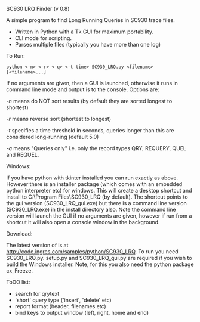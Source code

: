SC930 LRQ Finder (v 0.8)

A simple program to find Long Running Queries in SC930 trace files.

* Written in Python with a Tk GUI for maximum portability.  
* CLI mode for scripting.
* Parses multiple files (typically you have more than one log)

To Run:

    python <-n> <-r> <-q> <-t time> SC930_LRQ.py <filename> [<filename>...]


If no arguments are given, then a GUI is launched, otherwise it runs in command line mode and output is to the console.
Options are:

*-n* means do NOT sort results (by default they are sorted longest to shortest)

*-r* means reverse sort (shortest to longest)

*-t* specifies a time threshold in seconds, queries longer than this are considered long-running (default 5.0)

*-q* means "Queries only" i.e. only the record types QRY, REQUERY, QUEL and REQUEL. 

Windows:

If you have python with tkinter installed you can run exactly as above. However there is an installer package (which comes with an embedded python interpreter etc) for windows. This will create a desktop shortcut and install to C:\Program Files\SC930_LRQ (by default).
The shortcut points to the gui version (SC930_LRQ_gui.exe) but there is a command line version (SC930_LRQ.exe) in the install directory also. Note the command line version will launch the GUI if no arguments are given, however if run from a shortcut it will also open a console window in the background.

Download:

The latest version of is at http://code.ingres.com/samples/python/SC930_LRQ. To run you need SC930_LRQ.py. setup.py and SC930_LRQ_gui.py are required if you wish to build the Windows installer. Note, for this you also need the python package cx_Freeze.

ToDO list:

* search for qrytext
* 'short' query type ('insert', 'delete' etc)
* report format (header, filenames etc)
* bind keys to output window (left, right, home and end) 
